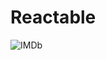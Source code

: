 # Reactable

![IMDb](https://github.com/nvietto/Reactable/assets/74371363/6d64e450-2720-4e8a-9e6e-d9545c8092c5)

